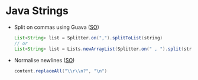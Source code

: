 # Java Strings

* Split on commas using Guava ([SO](https://stackoverflow.com/a/7488710/125246))

    ```java
    List<String> list = Splitter.on(",").splitToList(string)
    // or
    List<String> list = Lists.newArrayList(Splitter.on(" , ").split(string));
    ```

* Normalise newlines ([SO](https://stackoverflow.com/a/3776984/125246))

    ```java
    content.replaceAll("\\r\\n?", "\n")
    ```